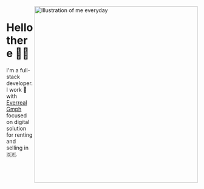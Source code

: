 <img align="right" src="https://github.com/labtocat/labtocat/blob/master/launch_day.png" alt="Illustration of me everyday" width=430px height=465px/>

# Hello there 👋🏽

I'm a full-stack developer. I work 🏡 with [Everreal Gmph](https://www.everreal.co/) focused on digital solution for renting and selling in 🇩🇪.
